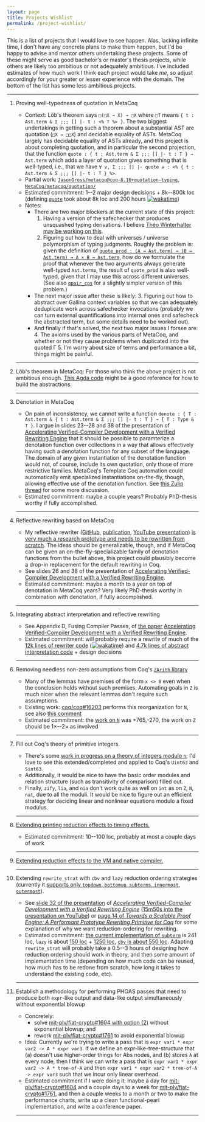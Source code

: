 ```yaml
---
layout: page
title: Projects Wishlist
permalink: /project-wishlist/
---
```


This is a list of projects that I would love to see happen.
Alas, lacking infinite time, I don't have any concrete plans to make them happen, but I'd be happy to advise and mentor others undertaking these projects.
Some of these might serve as good bachelor's or master's thesis projects, while others are likely too ambitious or not adequately ambitious.
I've included estimates of how much work I think each project would take *me*, so adjust accordingly for your greater or lesser experience with the domain.
The bottom of the list has some less ambitious projects.

<hr>

1. Proving well-typedness of quotation in MetaCoq

   - Context: Löb's theorem says `□(□X → X) → □X` where `□T` means `{ t : Ast.term & Σ ;;; [] |- t : <% T %> }`.
       The two biggest undertakings in getting such a theorem about a substantial AST are quotation (`□X → □□X`) and decidable equality of ASTs.
       MetaCoq largely has decidable equality of ASTs already, and this project is about completing quotation, and in particular the second projection, that the function `quote : { t : Ast.term & Σ ;;; [] |- t : T } → Ast.term` which adds a layer of quotation gives something that is well-typed, i.e., that we have `∀ v, Σ ;;; [] |- quote v : <% { t : Ast.term & Σ ;;; [] |- t : T } %>`.
   - Partial work: [`JasonGross/metacoq@coq-8.16+quotation-typing`](https://github.com/JasonGross/metacoq/tree/coq-8.16+quotation-typing), [`MetaCoq/metacoq/quotation/`](https://github.com/MetaCoq/metacoq/tree/coq-8.16/quotation)
   - Estimated commitment: 1--2 major design decisions + 8k--800k loc (defining [`quote`](https://github.com/MetaCoq/metacoq/blob/77234210ad9593d7304f9f0d453f70424b2c8f90/quotation/theories/ToPCUIC/All.v#L8-L9) took about 8k loc and 200 hours [![wakatime](https://wakatime.com/badge/user/0f006c2b-db7d-4bc9-ae89-c8cd8efd2076/project/76cf34bd-94cf-4e0c-b8f7-84a895b7af60.svg)](https://wakatime.com/badge/user/0f006c2b-db7d-4bc9-ae89-c8cd8efd2076/project/76cf34bd-94cf-4e0c-b8f7-84a895b7af60))
   - Notes:
     + There are two major blockers at the current state of this project:
       1. Having a version of the safechecker that produces unsquashed typing derivations.
          I believe [Théo Winterhalter may be working on this](https://coq.zulipchat.com/#narrow/stream/237658-MetaCoq/topic/Non-squashed.20typing.20judgments/near/348370245).
       2. Figuring out how to deal with universes / universe polymorphism of typing judgments.
          Roughly the problem is: given the definition of [`quote_prod : (A → Ast.term) → (B → Ast.term) → A × B → Ast.term`](https://github.com/MetaCoq/metacoq/blob/77234210ad9593d7304f9f0d453f70424b2c8f90/quotation/theories/ToPCUIC/Coq/Init.v#L36), how do we formulate the proof that whenever the two arguments always generate well-typed `Ast.term`s, the result of `quote_prod` is also well-typed, given that I may use this across different universes.
          (See also [`qpair_cps`](https://github.com/MetaCoq/metacoq/blob/77234210ad9593d7304f9f0d453f70424b2c8f90/quotation/theories/ToPCUIC/Coq/Init.v#L36) for a slightly simpler version of this problem.)
     + The next major issue after these is likely:
       3. Figuring out how to abstract over Gallina context variables so that we can adequately deduplicate work across safechecker invocations (probably we can turn external quantifications into internal ones and safecheck the abstracted term, but some details need to be worked out).
     + And finally if that's solved, the next two major issues I forsee are:
       4. The axioms used by the various parts of MetaCoq, and whether or not they cause problems when duplicated into the quoted Γ
       5. I'm worry about size of terms and performance a bit, things might be painful.
   <hr>

2. Löb's theorem in MetaCoq: For those who think the above project is not ambitious enough.
   [This Agda code](https://github.com/JasonGross/lawvere/blob/main/src/lob.agda) might be a good reference for how to build the abstractions.
   <hr>

3. Denotation in MetaCoq
   - On pain of inconsistency, we cannot write a function `denote : { T : Ast.term & { t : Ast.term & Σ ;;; [] |- t : T } → { T : Type & T }`.
     I argue in slides 23--28 and 38 of the presentation of [Accelerating Verified-Compiler Development with a Verified Rewriting Engine](https://jasongross.github.io/publications/#rewriting) that it should be possible to paramterize a denotation function over collections in a way that allows effectively having such a denotation function for any subset of the language.
     The domain of any given instantiation of the denotation function would not, of course, include its own quotation, only those of more restrictive families.
     MetaCoq's Template Coq automation could automatically emit specialized instantiations on-the-fly, though, allowing effective use of the denotation function.
     See [this Zulip thread](https://coq.zulipchat.com/#narrow/stream/237658-MetaCoq/topic/Soundness.20vs.20Strong.20Normalization/near/358498103) for some more discussion.
   - Estimated commitment: maybe a couple years?
     Probably PhD-thesis worthy if fully accomplished.
   <hr>

4. Reflective rewriting based on MetaCoq
   - My reflective rewriter ([GitHub](https://github.com/mit-plv/rewriter), [publication](https://jasongross.github.io/publications/#rewriting), [YouTube presentation](https://youtu.be/Ma6olMYe510)) [is very much a research prototype and needs to be rewritten from scratch](https://github.com/mit-plv/rewriter/issues/15).
     The ideas should be generalizable, though, and if MetaCoq can be given an on-the-fly-specializable family of denotation functions from the bullet above, this project could plausibly become a drop-in replacement for the default rewriting in Coq.
   - See slides 26 and 38 of the presentation of [Accelerating Verified-Compiler Development with a Verified Rewriting Engine](https://jasongross.github.io/publications/#rewriting).
   - Estimated commitment: maybe a month to a year on top of denotation in MetaCoq years?
     Very likely PhD-thesis worthy in combination with denotation, if fully accomplished.
   <hr>

5. Integrating abstract interpretation and reflective rewriting
   - See Appendix D, Fusing Compiler Passes, of [the paper](https://arxiv.org/pdf/2205.00862.pdf) [Accelerating Verified-Compiler Development with a Verified Rewriting Engine](https://jasongross.github.io/publications/#rewriting).
   - Estimated commitment: will probably require a rewrite of much of the [12k lines of rewriter code](https://github.com/mit-plv/rewriter/tree/master/src/Rewriter/Rewriter) ([![wakatime](https://wakatime.com/badge/user/0f006c2b-db7d-4bc9-ae89-c8cd8efd2076/project/12593c6a-d428-4f72-857f-025536acf529.svg)](https://wakatime.com/badge/user/0f006c2b-db7d-4bc9-ae89-c8cd8efd2076/project/12593c6a-d428-4f72-857f-025536acf529)) and [4.7k lines of abstract interpretation code](https://github.com/mit-plv/fiat-crypto/tree/master/src/AbstractInterpretation) + design decisions
   <hr>

6. Removing needless non-zero assumptions from Coq's [`ZArith` library](https://coq.inria.fr/library/Coq.ZArith.ZArith.html)
   - Many of the lemmas have premises of the form `x <> 0` even when the conclusion holds without such premises.
     Automating goals in `Z` is much nicer when the relevant lemmas don't require such assumptions.
   - Existing work: [coq/coq#16203](https://github.com/coq/coq/pull/16203) performs this reorganization for `N`, see also [this comment](https://github.com/coq/coq/pull/16203#issuecomment-1702300760)
   - Estimated commitment: the [work on `N`](https://github.com/coq/coq/pull/16203) was +765,-270, the work on `Z` should be 1×--2× as involved
   <hr>

7. Fill out Coq's theory of primitive integers.
   - There's some [work in progress on a theory of integers modulo `n`](https://github.com/coq/coq/pull/17043); I'd love to see this extended/completed and applied to Coq's `Uint63` and `Sint63`.
   - Additionally, it would be nice to have the basic order modules and relation structure (such as transitivity of comparison) filled out.
   - Finally, `zify`, `lia`, and `nia` don't work quite as well on `int` as on `Z`, `N`, `nat`, due to all the moduli.
     It would be nice to figure out an efficient strategy for deciding linear and nonlinear equations modulo a fixed modulus.
   <hr>

8. [Extending printing reduction effects to timing effects.](https://github.com/coq-community/reduction-effects/issues/18)
   - Estimated commitment: 10--100 loc, probably at most a couple days of work
   <hr>

9. [Extending reduction effects to the VM and native compiler.](https://github.com/coq-community/reduction-effects/issues/8)
   <hr>

10. Extending `rewrite_strat` with `cbv` and `lazy` reduction ordering strategies (currently it [supports only `topdown`, `bottomup`, `subterms`, `innermost`, `outermost`](https://coq.inria.fr/refman/addendum/generalized-rewriting.html#definitions)).
    - See [slide 32 of the presentation](https://jasongross.github.io/presentations/itp-2022-rewriting/rewriting.pdf#page=32) of [*Accelerating Verified-Compiler Development with a Verified Rewriting Engine*](https://jasongross.github.io/publications/#rewriting) ([15m50s into the presentation on YouTube](https://youtu.be/Ma6olMYe510?si=M7P99HzCt8rnqC3Q&t=950)) or [page 14 of *Towards a Scalable Proof Engine: A Performant Prototype Rewriting Primitive for Coq*](https://arxiv.org/pdf/2305.02521.pdf#page=14) for some explanation of why we want reduction-ordering for rewriting.
    - Estimated commitment: [the current implementation of `subterm`](https://github.com/coq/coq/blob/a2bf79287d63f437937f3086fe19a72eaae58d96/tactics/rewrite.ml#L990-L1231) is 241 loc, `lazy` is about [150 loc](https://github.com/coq/coq/blob/master/kernel/reduction.ml) + [1250 loc](https://github.com/coq/coq/blob/master/kernel/cClosure.ml), [`cbv` is about 550 loc](https://github.com/coq/coq/blob/master/pretyping/cbv.ml).
      Adapting `rewrite_strat` will probably take a 0.5--3 hours of designing how reduction ordering should work in theory, and then some amount of implementation time (depending on how much code can be reused, how much has to be redone from scratch, how long it takes to understand the existing code, etc).
    <hr>

11. Establish a methodology for performing PHOAS passes that need to produce both `expr`-like output and data-like output simultaneously without exponential blowup
    - Concretely:
      * solve [mit-plv/fiat-crypto#1604 with option (2)](https://github.com/mit-plv/fiat-crypto/issues/1604#issuecomment-1553341559) without exponential blowup; and
      * rework [mit-plv/fiat-crypto#1761](https://github.com/mit-plv/fiat-crypto/pull/1761) to avoid exponential blowup
    - Idea:
      Currently we're trying to write a pass that is `expr var1 * expr var2 -> A * expr var3`.
      If we define an expr-like-tree-structure that (a) doesn't use higher-order things for Abs nodes, and (b) stores `A` at every node, then I think we can write a pass that is
      `expr var1 * expr var2 -> A * tree-of-A`
      and then
      `expr var1 * expr var2 * tree-of-A -> expr var3`
      such that we incur only linear overhead.
    - Estimated commitment if I were doing it: maybe a day for [mit-plv/fiat-crypto#1604](https://github.com/mit-plv/fiat-crypto/issues/1604) and a couple days to a week for [mit-plv/fiat-crypto#1761](https://github.com/mit-plv/fiat-crypto/pull/1761), and then a couple weeks to a month or two to make the performance charts, write up a clean functional-pearl implementation, and write a conference paper.
    <hr>
